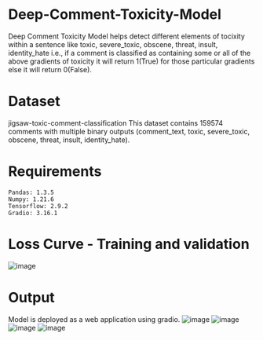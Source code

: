 # Deep-Comment-Toxicity-Model
Deep Comment Toxicity Model helps detect different elements of tocixity within a sentence like	toxic,	severe_toxic,	obscene,	threat,	insult,	identity_hate i.e., if a comment is classified as containing some or all of the above gradients of toxicity it will return 1(True) for those particular gradients else it will return 0(False).

# Dataset
jigsaw-toxic-comment-classification
This dataset contains 159574 comments with multiple binary outputs (comment_text,	toxic,	severe_toxic,	obscene,	threat,	insult,	identity_hate).

# Requirements
```
Pandas: 1.3.5
Numpy: 1.21.6
Tensorflow: 2.9.2
Gradio: 3.16.1
```

# Loss Curve - Training and validation
![image](https://user-images.githubusercontent.com/84025317/211824567-bc0fe805-a59f-4cc9-b4b2-7adee2deff91.png)

# Output
Model is deployed as a web application using gradio.
![image](https://user-images.githubusercontent.com/84025317/211826299-75382469-e704-4ede-bd6f-a9f94e5ff728.png)
![image](https://user-images.githubusercontent.com/84025317/211826517-503355c6-ce1b-44dd-8b6c-7be5c89cdb41.png)
![image](https://user-images.githubusercontent.com/84025317/211826635-6a6c8920-7fb0-4a61-b6b3-bdb36f573a88.png)
![image](https://user-images.githubusercontent.com/84025317/211826739-f5eba1f2-2aaf-4b16-8a77-59a44f827a47.png)
